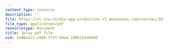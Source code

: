```yaml
---
content_type: resource
description: ''
file: https://ol-ocw-studio-app-production.s3.amazonaws.com/courses/18-01sc-single-variable-calculus-fall-2010/5e08a2c2e989ff378daa1066154abd9d_HgEqXhsIq_g.pdf
file_type: application/pdf
resourcetype: Document
title: 3play pdf file
uid: 5e08a2c2-e989-ff37-8daa-1066154abd9d
---
```


